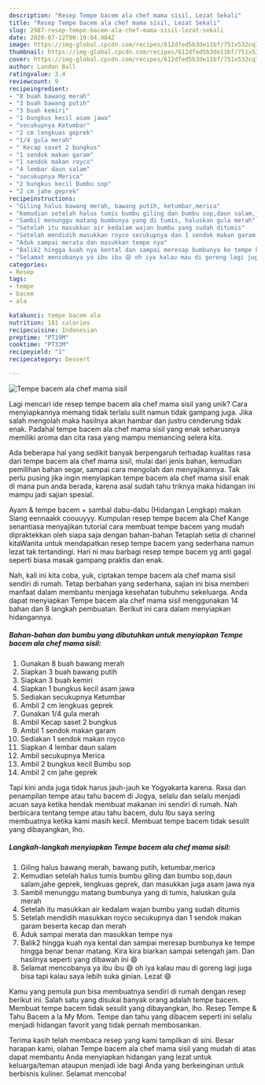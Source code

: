 ```yaml
---
description: "Resep Tempe bacem ala chef mama sisil, Lezat Sekali"
title: "Resep Tempe bacem ala chef mama sisil, Lezat Sekali"
slug: 2987-resep-tempe-bacem-ala-chef-mama-sisil-lezat-sekali
date: 2020-07-12T00:10:04.984Z
image: https://img-global.cpcdn.com/recipes/612dfed5b3de11bf/751x532cq70/tempe-bacem-ala-chef-mama-sisil-foto-resep-utama.jpg
thumbnail: https://img-global.cpcdn.com/recipes/612dfed5b3de11bf/751x532cq70/tempe-bacem-ala-chef-mama-sisil-foto-resep-utama.jpg
cover: https://img-global.cpcdn.com/recipes/612dfed5b3de11bf/751x532cq70/tempe-bacem-ala-chef-mama-sisil-foto-resep-utama.jpg
author: Landon Ball
ratingvalue: 3.4
reviewcount: 9
recipeingredient:
- "8 buah bawang merah"
- "3 buah bawang putih"
- "3 buah kemiri"
- "1 bungkus kecil asam jawa"
- "secukupnya Ketumbar"
- "2 cm lengkuas geprek"
- "1/4 gula merah"
- " Kecap saset 2 bungkus"
- "1 sendok makan garam"
- "1 sendok makan royco"
- "4 lembar daun salam"
- "secukupnya Merica"
- "2 bungkus kecil Bumbu sop"
- "2 cm jahe geprek"
recipeinstructions:
- "Giling halus bawang merah, bawang putih, ketumbar,merica"
- "Kemudian setelah halus tumis bumbu giling dan bumbu sop,daun salam,jahe geprek, lengkuas geprek, dan masukkan juga asam jawa nya"
- "Sambil menunggu matang bumbunya yang di tumis, haluskan gula merah"
- "Setelah itu masukkan air kedalam wajan bumbu yang sudah ditumis"
- "Setelah mendidih masukkan royco secukupnya dan 1 sendok makan garam beserta kecap dan merah"
- "Aduk sampai merata dan masukkan tempe nya"
- "Balik2 hingga kuah nya kental dan sampai meresap bumbunya ke tempe hingga benar benar matang. Kira kira biarkan sampai setengah jam. Dan hasilnya seperti yang dibawah ini 😄"
- "Selamat mencobanya ya ibu ibu 😄 oh iya kalau mau di goreng lagi juga bisa tapi kalau saya lebih suka ginian. Lezat 😄"
categories:
- Resep
tags:
- tempe
- bacem
- ala

katakunci: tempe bacem ala 
nutrition: 181 calories
recipecuisine: Indonesian
preptime: "PT19M"
cooktime: "PT33M"
recipeyield: "1"
recipecategory: Dessert

---
```



![Tempe bacem ala chef mama sisil](https://img-global.cpcdn.com/recipes/612dfed5b3de11bf/751x532cq70/tempe-bacem-ala-chef-mama-sisil-foto-resep-utama.jpg)

Lagi mencari ide resep tempe bacem ala chef mama sisil yang unik? Cara menyiapkannya memang tidak terlalu sulit namun tidak gampang juga. Jika salah mengolah maka hasilnya akan hambar dan justru cenderung tidak enak. Padahal tempe bacem ala chef mama sisil yang enak seharusnya memiliki aroma dan cita rasa yang mampu memancing selera kita.

Ada beberapa hal yang sedikit banyak berpengaruh terhadap kualitas rasa dari tempe bacem ala chef mama sisil, mulai dari jenis bahan, kemudian pemilihan bahan segar, sampai cara mengolah dan menyajikannya. Tak perlu pusing jika ingin menyiapkan tempe bacem ala chef mama sisil enak di mana pun anda berada, karena asal sudah tahu triknya maka hidangan ini mampu jadi sajian spesial.

Ayam &amp; tempe bacem + sambal dabu-dabu (Hidangan Lengkap) makan Siang eennaakk coouuyyy. Kumpulan resep tempe bacem ala Chef Kange senantiasa menyajikan tutorial cara membuat tempe bacem yang mudah dipraktekkan oleh siapa saja dengan bahan-bahan Tetaplah setia di channel kitaWanita untuk mendapatkan resep tempe bacem yang sederhana namun lezat tak tertandingi. Hari ni mau barbagi resep tempe bacem yg anti gagal seperti biasa masak gampang praktis dan enak.


Nah, kali ini kita coba, yuk, ciptakan tempe bacem ala chef mama sisil sendiri di rumah. Tetap berbahan yang sederhana, sajian ini bisa memberi manfaat dalam membantu menjaga kesehatan tubuhmu sekeluarga. Anda dapat menyiapkan Tempe bacem ala chef mama sisil menggunakan 14 bahan dan 8 langkah pembuatan. Berikut ini cara dalam menyiapkan hidangannya.

<!--inarticleads1-->

##### Bahan-bahan dan bumbu yang dibutuhkan untuk menyiapkan Tempe bacem ala chef mama sisil:

1. Gunakan 8 buah bawang merah
1. Siapkan 3 buah bawang putih
1. Siapkan 3 buah kemiri
1. Siapkan 1 bungkus kecil asam jawa
1. Sediakan secukupnya Ketumbar
1. Ambil 2 cm lengkuas geprek
1. Gunakan 1/4 gula merah
1. Ambil  Kecap saset 2 bungkus
1. Ambil 1 sendok makan garam
1. Sediakan 1 sendok makan royco
1. Siapkan 4 lembar daun salam
1. Ambil secukupnya Merica
1. Ambil 2 bungkus kecil Bumbu sop
1. Ambil 2 cm jahe geprek


Tapi kini anda juga tidak harus jauh-jauh ke Yogyakarta karena. Rasa dan penampilan tempe atau tahu bacem di Jogya, selalu dan selalu menjadi acuan saya ketika hendak membuat makanan ini sendiri di rumah. Nah berbicara tentang tempe atau tahu bacem, dulu Ibu saya sering membuatnya ketika kami masih kecil. Membuat tempe bacem tidak sesulit yang dibayangkan, lho. 

<!--inarticleads2-->

##### Langkah-langkah menyiapkan Tempe bacem ala chef mama sisil:

1. Giling halus bawang merah, bawang putih, ketumbar,merica
1. Kemudian setelah halus tumis bumbu giling dan bumbu sop,daun salam,jahe geprek, lengkuas geprek, dan masukkan juga asam jawa nya
1. Sambil menunggu matang bumbunya yang di tumis, haluskan gula merah
1. Setelah itu masukkan air kedalam wajan bumbu yang sudah ditumis
1. Setelah mendidih masukkan royco secukupnya dan 1 sendok makan garam beserta kecap dan merah
1. Aduk sampai merata dan masukkan tempe nya
1. Balik2 hingga kuah nya kental dan sampai meresap bumbunya ke tempe hingga benar benar matang. Kira kira biarkan sampai setengah jam. Dan hasilnya seperti yang dibawah ini 😄
1. Selamat mencobanya ya ibu ibu 😄 oh iya kalau mau di goreng lagi juga bisa tapi kalau saya lebih suka ginian. Lezat 😄


Kamu yang pemula pun bisa membuatnya sendiri di rumah dengan resep berikut ini. Salah satu yang disukai banyak orang adalah tempe bacem. Membuat tempe bacem tidak sesulit yang dibayangkan, lho. Resep Tempe &amp; Tahu Bacem a la My Mom. Tempe dan tahu yang dibacem seperti ini selalu menjadi hidangan favorit yang tidak pernah membosankan. 

Terima kasih telah membaca resep yang kami tampilkan di sini. Besar harapan kami, olahan Tempe bacem ala chef mama sisil yang mudah di atas dapat membantu Anda menyiapkan hidangan yang lezat untuk keluarga/teman ataupun menjadi ide bagi Anda yang berkeinginan untuk berbisnis kuliner. Selamat mencoba!
